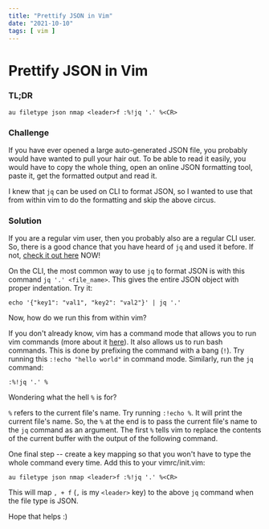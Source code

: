 ```yaml
---
title: "Prettify JSON in Vim"
date: "2021-10-10"
tags: [ vim ]
---
```


# Prettify JSON in Vim

### TL;DR

```vim
au filetype json nmap <leader>f :%!jq '.' %<CR>
```

### Challenge

If you have ever opened a large auto-generated JSON file, you probably would have wanted to pull your hair out. To be able to read it easily, you would have to copy the whole thing, open an online JSON formatting tool, paste it, get the formatted output and read it.

I knew that `jq` can be used on CLI to format JSON, so I wanted to use that from within vim to do the formatting and skip the above circus.

### Solution

If you are a regular vim user, then you probably also are a regular CLI user. So, there is a good chance that you have heard of `jq` and used it before. If not, [check it out here](https://stedolan.github.io/jq/) NOW!

On the CLI, the most common way to use `jq` to format JSON is with this command `jq '.' <file_name>`. This gives the entire JSON object with proper indentation. Try it:

```vim
echo '{"key1": "val1", "key2": "val2"}' | jq '.'
```

Now, how do we run this from within vim?

If you don't already know, vim has a command mode that allows you to run vim commands (more about it [here](https://www.freecodecamp.org/news/vim-editor-modes-explained/)). It also allows us to run bash commands. This is done by prefixing the command with a bang (`!`). Try running this `:!echo "hello world"` in command mode. Similarly, run the `jq` command:

```vim
:%!jq '.' %
```

Wondering what the hell `%` is for?

`%` refers to the current file's name. Try running `:!echo %`. It will print the current file's name. So, the `%` at the end is to pass the current file's name to the `jq` command as an argument. The first `%` tells vim to replace the contents of the current buffer with the output of the following command.

One final step -- create a key mapping so that you won't have to type the whole command every time. Add this to your vimrc/init.vim:

```vim
au filetype json nmap <leader>f :%!jq '.' %<CR>
```

This will map `, + f` (`,` is my `<leader>` key) to the above `jq` command when the file type is JSON.

Hope that helps :)

